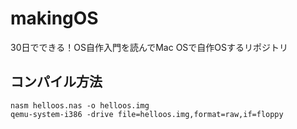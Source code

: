 # makingOS
30日でできる！OS自作入門を読んでMac OSで自作OSするリポジトリ

## コンパイル方法
```
nasm helloos.nas -o helloos.img
qemu-system-i386 -drive file=helloos.img,format=raw,if=floppy
```